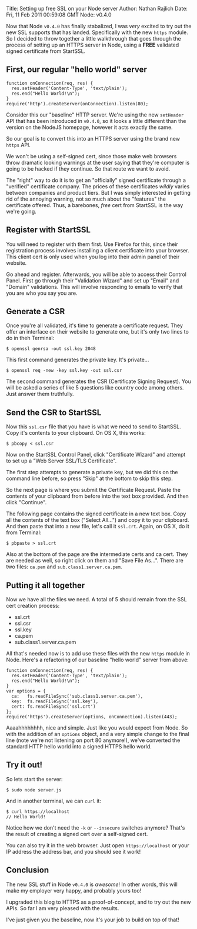 Title: Setting up free SSL on your Node server
Author: Nathan Rajlich
Date: Fri, 11 Feb 2011 00:59:08 GMT
Node: v0.4.0



Now that Node `v0.4.0` has finally stabalized, I was _very_ excited to try out the new
SSL supports that has landed. Specifically with the new `https` module. So I decided to
throw together a little walkthrough that goes through the process of setting up an HTTPS
server in Node, using a __FREE__ validated signed certificate from StartSSL.


## First, our regular "hello world" server

    function onConnection(req, res) {
      res.setHeader('Content-Type', 'text/plain');
      res.end("Hello World!\n");
    }
    require('http').createServer(onConnection).listen(80);

Consider this our "baseline" HTTP server. We're using the new `setHeader` API that has
been introduced in `v0.4.0`, so it looks a little different than the version on the
NodeJS homepage, however it acts exactly the same.

So our goal is to convert this into an HTTPS server using the brand new `https` API.

We won't be using a self-signed cert, since those make web browsers throw dramatic looking
warnings at the user saying that they're computer is going to be hacked if they continue.
So that route we want to avoid.

The "right" way to do it is to get an "officially" signed certificate through a "verified"
certificate company. The prices of these certificates _wildly_ varies between companies
and product tiers. But I was simply interested in getting rid of the annoying warning,
not so much about the "features" the certificate offered. Thus, a barebones, _free_ cert
from StartSSL is the way we're going.


## Register with StartSSL

You will need to register with them first. Use Firefox for this, since their registration
process involves installing a client certificate into your browser. This client cert is
only used when you log into their admin panel of their website.

Go ahead and register. Afterwards, you will be able to access their Control Panel.
First go through their "Validation Wizard" and set up "Email" and "Domain" validations.
This will involve responding to emails to verify that you are who you say you are.


## Generate a CSR

Once you're all validated, it's time to generate a certificate request. They offer an interface
on their website to generate one, but it's only two lines to do in theh Terminal:

    $ openssl genrsa -out ssl.key 2048

This first command generates the private key. It's private...

    $ openssl req -new -key ssl.key -out ssl.csr

The second command generates the CSR (Certificate Signing Request). You will be asked a
series of like 5 questions like country code among others. Just answer them truthfully.


## Send the CSR to StartSSL

Now this `ssl.csr` file that you have is what we need to send to StartSSL. Copy it's contents
to your clipboard. On OS X, this works:

    $ pbcopy < ssl.csr

Now on the StartSSL Control Panel, click "Certificate Wizard" and attempt to set up a
"Web Server SSL/TLS Certificate".

The first step attempts to generate a private key, but we did this on the command line
before, so press "Skip" at the bottom to skip this step.

So the next page is where you submit the Certificate Request. Paste the contents of your
clipboard from before into the text box provided. And then click "Continue".

The following page contains the signed certificate in a new text box. Copy all the contents
of the text box ("Select All...") and copy it to your clipboard. And then paste that
into a new file, let's call it `ssl.crt`. Again, on OS X, do it from Terminal:

    $ pbpaste > ssl.crt

Also at the bottom of the page are the intermediate certs and ca cert. They are needed as well,
so right click on them and "Save File As...". There are two files: `ca.pem` and
`sub.class1.server.ca.pem`.


## Putting it all together

Now we have all the files we need. A total of 5 should remain from the SSL cert creation process:

  * ssl.crt
  * ssl.csr
  * ssl.key
  * ca.pem
  * sub.class1.server.ca.pem

All that's needed now is to add use these files with the new `https` module in Node. Here's
a refactoring of our baseline "hello world" server from above:

    function onConnection(req, res) {
      res.setHeader('Content-Type', 'text/plain');
      res.end("Hello World!\n");
    }
    var options = {
      ca:   fs.readFileSync('sub.class1.server.ca.pem'),
      key:  fs.readFileSync('ssl.key'),
      cert: fs.readFileSync('ssl.crt')
    };
    require('https').createServer(options, onConnection).listen(443);

Aaaahhhhhhhh, nice and simple. Just like you would expect from Node. So with the addition
of an `options` object, and a very simple change to the final line (note we're not listening
on port 80 anymore!), we've converted the standard HTTP hello world into a signed HTTPS hello
world.

## Try it out!

So lets start the server:

    $ sudo node server.js

And in another terminal, we can `curl` it:

    $ curl https://localhost
    // Hello World!

Notice how we don't need the `-k` or `--insecure` switches anymore? That's the result of
creating a signed cert over a self-signed cert.

You can also try it in the web browser. Just open `https://localhost` or your IP address
the address bar, and you should see it work!


## Conclusion

The new SSL stuff in Node `v0.4.0` is _awesome_! In other words, this will make my employer
very happy, and probably yours too!

I upgraded this blog to HTTPS as a proof-of-concept, and to try out the new APIs. So far
I am very pleased with the results.

I've just given you the baseline, now it's your job to build on top of that!
